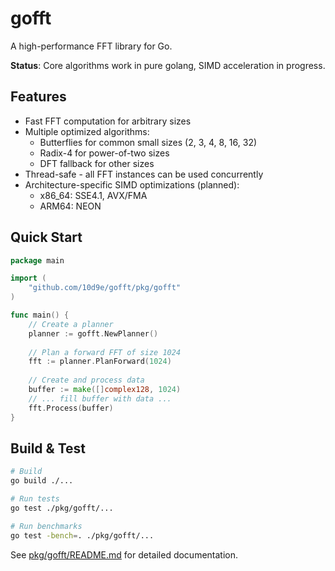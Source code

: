 # gofft

A high-performance FFT library for Go.

**Status**: Core algorithms work in pure golang, SIMD acceleration in progress.

## Features

- Fast FFT computation for arbitrary sizes
- Multiple optimized algorithms:
  - Butterflies for common small sizes (2, 3, 4, 8, 16, 32)
  - Radix-4 for power-of-two sizes
  - DFT fallback for other sizes
- Thread-safe - all FFT instances can be used concurrently
- Architecture-specific SIMD optimizations (planned):
  - x86_64: SSE4.1, AVX/FMA
  - ARM64: NEON

## Quick Start

```go
package main

import (
    "github.com/10d9e/gofft/pkg/gofft"
)

func main() {
    // Create a planner
    planner := gofft.NewPlanner()
    
    // Plan a forward FFT of size 1024
    fft := planner.PlanForward(1024)
    
    // Create and process data
    buffer := make([]complex128, 1024)
    // ... fill buffer with data ...
    fft.Process(buffer)
}
```

## Build & Test

```bash
# Build
go build ./...

# Run tests
go test ./pkg/gofft/...

# Run benchmarks
go test -bench=. ./pkg/gofft/...
```

See [pkg/gofft/README.md](pkg/gofft/README.md) for detailed documentation.
